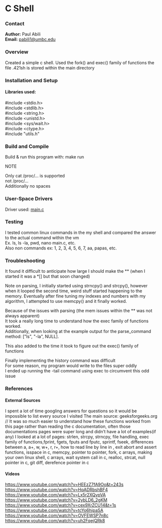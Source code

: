 # C Shell

### Contact

**Author:** Paul Abili <br>
**Email:** pabili1@umbc.edu <br>

### Overview

Created a simple c shell. Used the fork() and exec() family of functions the file .421sh is stored within the main directory

### Installation and Setup
#### Libraries used:

#include <stdio.h><br>
#include <stdlib.h><br>
#include <string.h><br>
#include <unistd.h><br>
#include <sys/wait.h><br>
#include <ctype.h><br>
#include "utils.h"<br>

### Build and Compile

Build & run this program with: make run<br>

NOTE<br>

Only cat /proc/... is supported<br>
not /proc/... <br>
Additionally no spaces <br>

### User-Space Drivers

Driver used: [main.c](main.c) <br>

### Testing

<p>I tested common linux commands in the my shell and compared the answer to the actual command within the vm<br>
Ex. ls, ls -la, pwd, nano main.c, etc.<br>
Also non commands ex: 1, 2, 3, 4, 5, 6, 7, aa, papas, etc.</p>

### Troubleshooting

<p>It found it difficult to anticipate how large I should make the ** (when I started it was a *[] but that soon changed) <br>

Note on parsing, I initially started using strncpy() and strcpy(), however when it looped the second time, weird stuff started happening to the memory. Eventually after fine tuning my indexes and numbers with my algorithm, I attempted to use memcpy() and it finally worked. <br>

Because of the issues with parsing (the mem issues within the ** was not always apparent) <br>
It took a really long time to understand how the exec family of functions worked. <br>
Additionally, when looking at the example output for the parse_command method: ["ls", "-la", NULL]. <br>

This also added to the time it took to figure out the exec() family of functions <br>

Finally implementing the history command was difficult <br>
For some reason, my program would write to the files super oddly <br>
I ended up running the -tail command using exec to circumvent this odd issue</p>

### References
#### External Sources

<p>I spent a lot of time googling answers for questions so it would be impossible to list every source I visited
The main source: geeksforgeeks.org // It was so much easier to understand how these functions worked from this page rather than reading the c documentation, often those documentations pages were super long and didn’t have a lot of examples(if any)
I looked at a lot of pages: strlen, strcpy, strncpy, file handling, exec family of functions,fprint, fgets, fputs and fputc, sprintf, fseek, differences between a, a+, w, w+, r, r+, how to read line by line in , exit abort and assert functions, isspace in c, memcpy, pointer to pointer, fork, c arrays, making your own linux shell, c arrays, wait system call in c, realloc, strcat, null pointer in c, git diff, derefence pointer in c </p>

#### Videos

https://www.youtube.com/watch?v=HEEzZ7fA9Oo&t=243s
https://www.youtube.com/watch?v=HqADRbshBF4
https://www.youtube.com/watch?v=Lx5r2XQvpVA
https://www.youtube.com/watch?v=2ybLD6_2gKM
https://www.youtube.com/watch?v=cex9XrZCU14&t=1s
https://www.youtube.com/watch?v=tcYo6hipaSA
https://www.youtube.com/watch?v=OVFEWSP7n8c
https://www.youtube.com/watch?v=uh2FqejQRk8

